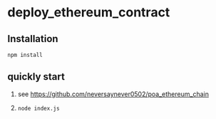 # deploy_ethereum_contract


## Installation
`npm install`


## quickly start

1. see https://github.com/neversaynever0502/poa_ethereum_chain

2. `node index.js`